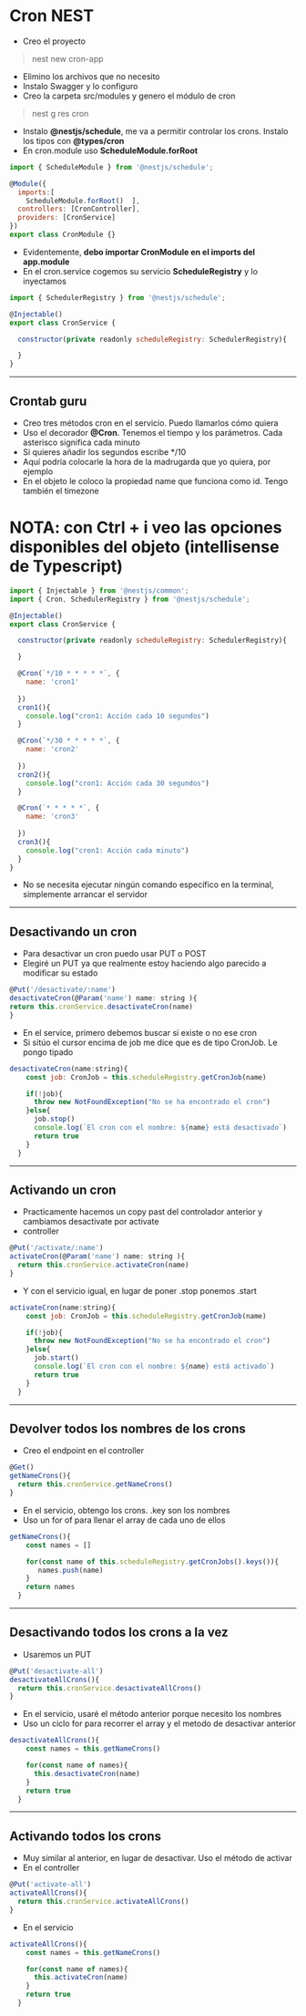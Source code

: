 # Cron NEST 

- Creo el proyecto

> nest new cron-app

- Elimino los archivos que no necesito
- Instalo Swagger y lo configuro
- Creo la carpeta src/modules y genero el módulo de cron

> nest g res cron

- Instalo **@nestjs/schedule**, me va a permitir controlar los crons. Instalo los tipos con **@types/cron**
- En cron.module uso **ScheduleModule.forRoot**

~~~js
import { ScheduleModule } from '@nestjs/schedule';

@Module({
  imports:[
    ScheduleModule.forRoot()  ],
  controllers: [CronController],
  providers: [CronService]
})
export class CronModule {}
~~~

- Evidentemente, **debo importar CronModule en el imports del app.module**
- En el cron.service cogemos su servicio **ScheduleRegistry** y lo inyectamos

~~~js
import { SchedulerRegistry } from '@nestjs/schedule';

@Injectable()
export class CronService {

  constructor(private readonly scheduleRegistry: SchedulerRegistry){

  }
}
~~~
------

## Crontab guru

- Creo tres métodos cron en el servicio. Puedo llamarlos cómo quiera
- Uso el decorador **@Cron**. Tenemos el tiempo y los parámetros. Cada asterisco significa cada minuto
- Si quieres añadir los segundos escribe */10
- Aquí podría colocarle la hora de la madrugarda que yo quiera, por ejemplo
- En el objeto le coloco la propiedad name que funciona como id. Tengo también el timezone

# NOTA: con Ctrl + i veo las opciones disponibles del objeto (intellisense de Typescript)

~~~js
import { Injectable } from '@nestjs/common';
import { Cron, SchedulerRegistry } from '@nestjs/schedule';

@Injectable()
export class CronService {

  constructor(private readonly scheduleRegistry: SchedulerRegistry){

  }

  @Cron(`*/10 * * * * *`, {
    name: 'cron1'
    
  })
  cron1(){
    console.log("cron1: Acción cada 10 segundos")
  }

  @Cron(`*/30 * * * * *`, {
    name: 'cron2'
    
  })
  cron2(){
    console.log("cron1: Acción cada 30 segundos")
  }

  @Cron(`* * * * *`, {
    name: 'cron3'
    
  })
  cron3(){
    console.log("cron1: Acción cada minuto")
  }
}
~~~

- No se necesita ejecutar ningún comando específico en la terminal, simplemente arrancar el servidor
------

## Desactivando un cron

- Para desactivar un cron puedo usar PUT o POST
- Elegiré un PUT ya que realmente estoy haciendo algo parecido a modificar su estado

~~~js
@Put('/desactivate/:name')
desactivateCron(@Param('name') name: string ){
return this.cronService.desactivateCron(name)
}
~~~

- En el service, primero debemos buscar si existe o no ese cron
- Si sitúo el cursor encima de job me dice que es de tipo CronJob. Le pongo tipado

~~~js
desactivateCron(name:string){
    const job: CronJob = this.scheduleRegistry.getCronJob(name)

    if(!job){
      throw new NotFoundException("No se ha encontrado el cron")
    }else{
      job.stop()
      console.log(`El cron con el nombre: ${name} está desactivado`)
      return true
    }
  }
~~~
-----

## Activando un cron

- Practicamente hacemos un copy past del controlador anterior y cambiamos desactivate por activate
- controller

~~~js
@Put('/activate/:name')
activateCron(@Param('name') name: string ){
  return this.cronService.activateCron(name)
}
~~~

- Y con el servicio igual, en lugar de poner .stop ponemos .start

~~~js
activateCron(name:string){
    const job: CronJob = this.scheduleRegistry.getCronJob(name)

    if(!job){
      throw new NotFoundException("No se ha encontrado el cron")
    }else{
      job.start()
      console.log(`El cron con el nombre: ${name} está activado`)
      return true
    }
  }
~~~
------

## Devolver todos los nombres de los crons

- Creo el endpoint en el controller

~~~js
@Get()
getNameCrons(){
  return this.cronService.getNameCrons() 
}
~~~

- En el servicio, obtengo los crons. .key son los nombres
- Uso un for of para llenar el array de cada uno de ellos

~~~js
getNameCrons(){
    const names = []

    for(const name of this.scheduleRegistry.getCronJobs().keys()){
       names.push(name)
    }
    return names
  }
~~~
------

## Desactivando todos los crons a la vez

- Usaremos un PUT

~~~js
@Put('desactivate-all')
desactivateAllCrons(){
  return this.cronService.desactivateAllCrons()
}
~~~

- En el servicio, usaré el método anterior porque necesito los nombres
- Uso un ciclo for para recorrer el array y el metodo de desactivar anterior

~~~js
desactivateAllCrons(){
    const names = this.getNameCrons()

    for(const name of names){
      this.desactivateCron(name)
    }
    return true
  }
~~~
------

## Activando todos los crons

- Muy similar al anterior, en lugar de desactivar. Uso el método de activar
- En el controller

~~~js
@Put('activate-all')
activateAllCrons(){
  return this.cronService.activateAllCrons()
}
~~~

- En el servicio

~~~js
activateAllCrons(){
    const names = this.getNameCrons()

    for(const name of names){
      this.activateCron(name)
    }
    return true
  }
~~~